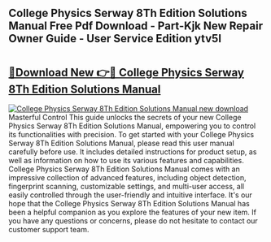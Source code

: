 ## College Physics Serway 8Th Edition Solutions Manual Free Pdf Download - Part-Kjk New Repair Owner Guide - User Service Edition ytv5l

# <h2><a href="http://bc63305.oget.top/?id=College+Physics+Serway+8Th+Edition+Solutions+Manual">🔗Download New 👉🔴 College Physics Serway 8Th Edition Solutions Manual</a></h2>

[![College Physics Serway 8Th Edition Solutions Manual new download](https://i.imgur.com/5g1atiW.png)](http://bc63305.oget.top/?id=College+Physics+Serway+8Th+Edition+Solutions+Manual)
Masterful Control This guide unlocks the secrets of your new College Physics Serway 8Th Edition Solutions Manual, empowering you to control its functionalities with precision. To get started with your College Physics Serway 8Th Edition Solutions Manual, please read this user manual carefully before use. It includes detailed instructions for product setup, as well as information on how to use its various features and capabilities. College Physics Serway 8Th Edition Solutions Manual comes with an impressive collection of advanced features, including object detection, fingerprint scanning, customizable settings, and multi-user access, all easily controlled through the user-friendly and intuitive interface. It's our hope that the College Physics Serway 8Th Edition Solutions Manual has been a helpful companion as you explore the features of your new item. If you have any questions or concerns, please do not hesitate to contact our customer support team.
